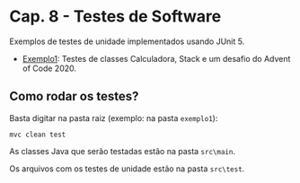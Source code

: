 # Cap. 8 - Testes de Software

Exemplos de testes de unidade implementados usando JUnit 5.

* [Exemplo1](https://github.com/mtov/ESM-ExemplosCodigo/tree/master/cap8/exemplo1): Testes de classes Calculadora, Stack e um desafio do Advent of Code 2020.

## Como rodar os testes?

Basta digitar na pasta raiz (exemplo: na pasta `exemplo1`):

```mvc clean test```

As classes Java que serão testadas estão na pasta `src\main`.

Os arquivos com os testes de unidade estão na pasta `src\test`.
